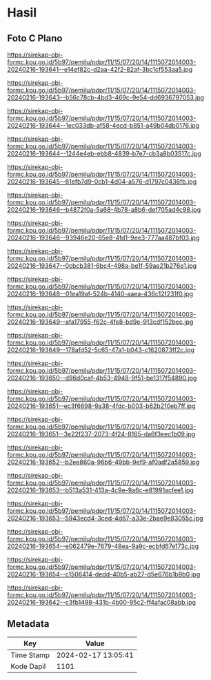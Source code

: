 # Hasil

## Foto C Plano

https://sirekap-obj-formc.kpu.go.id/5b97/pemilu/pdpr/11/15/07/20/14/1115072014003-20240216-193641--e14ef82c-d2aa-42f2-82af-3bc1cf553aa5.jpg

https://sirekap-obj-formc.kpu.go.id/5b97/pemilu/pdpr/11/15/07/20/14/1115072014003-20240216-193643--b56c78cb-4bd3-469c-9e54-dd6936797053.jpg

https://sirekap-obj-formc.kpu.go.id/5b97/pemilu/pdpr/11/15/07/20/14/1115072014003-20240216-193644--1ec033db-af58-4ecd-b851-a49b04db0176.jpg

https://sirekap-obj-formc.kpu.go.id/5b97/pemilu/pdpr/11/15/07/20/14/1115072014003-20240216-193644--1244e4eb-ebb8-4839-b7e7-cb3a8b03517c.jpg

https://sirekap-obj-formc.kpu.go.id/5b97/pemilu/pdpr/11/15/07/20/14/1115072014003-20240216-193645--81efb7d9-0cb1-4d04-a576-d1797c0436fb.jpg

https://sirekap-obj-formc.kpu.go.id/5b97/pemilu/pdpr/11/15/07/20/14/1115072014003-20240216-193646--b4872f0a-5a68-4b78-a8b6-def705ad4c98.jpg

https://sirekap-obj-formc.kpu.go.id/5b97/pemilu/pdpr/11/15/07/20/14/1115072014003-20240216-193646--93946e20-65e8-4fd1-9ee3-777aa487bf03.jpg

https://sirekap-obj-formc.kpu.go.id/5b97/pemilu/pdpr/11/15/07/20/14/1115072014003-20240216-193647--0cbcb381-6bc4-498a-be1f-59ae21b276e1.jpg

https://sirekap-obj-formc.kpu.go.id/5b97/pemilu/pdpr/11/15/07/20/14/1115072014003-20240216-193648--01ea19af-524b-4140-aaea-436c12f231f0.jpg

https://sirekap-obj-formc.kpu.go.id/5b97/pemilu/pdpr/11/15/07/20/14/1115072014003-20240216-193649--afa17955-f62c-4fe8-bd9e-913cdf152bec.jpg

https://sirekap-obj-formc.kpu.go.id/5b97/pemilu/pdpr/11/15/07/20/14/1115072014003-20240216-193649--178afd52-5c65-47a1-b043-c1620873ff2c.jpg

https://sirekap-obj-formc.kpu.go.id/5b97/pemilu/pdpr/11/15/07/20/14/1115072014003-20240216-193650--d96d0caf-4b53-4948-9f51-be1317f54890.jpg

https://sirekap-obj-formc.kpu.go.id/5b97/pemilu/pdpr/11/15/07/20/14/1115072014003-20240216-193651--ec3f6698-9a38-4fdc-b003-b62b210eb7ff.jpg

https://sirekap-obj-formc.kpu.go.id/5b97/pemilu/pdpr/11/15/07/20/14/1115072014003-20240216-193651--3e22f237-2073-4f24-8165-da6f3eec1b09.jpg

https://sirekap-obj-formc.kpu.go.id/5b97/pemilu/pdpr/11/15/07/20/14/1115072014003-20240216-193652--b2ee860a-96b6-49bb-9ef9-af0adf2a5859.jpg

https://sirekap-obj-formc.kpu.go.id/5b97/pemilu/pdpr/11/15/07/20/14/1115072014003-20240216-193653--b513a531-413a-4c9e-9a6c-e81991acfee1.jpg

https://sirekap-obj-formc.kpu.go.id/5b97/pemilu/pdpr/11/15/07/20/14/1115072014003-20240216-193653--5943ecd4-3ced-4d67-a33e-2bae9e83055c.jpg

https://sirekap-obj-formc.kpu.go.id/5b97/pemilu/pdpr/11/15/07/20/14/1115072014003-20240216-193654--e062479e-7679-48ea-9a9c-ecbfd67e173c.jpg

https://sirekap-obj-formc.kpu.go.id/5b97/pemilu/pdpr/11/15/07/20/14/1115072014003-20240216-193654--c1506414-dedd-40b5-ab27-d5e676b1b9b0.jpg

https://sirekap-obj-formc.kpu.go.id/5b97/pemilu/pdpr/11/15/07/20/14/1115072014003-20240216-193642--c3fb1498-431b-4b00-95c2-ff4afac08abb.jpg


## Metadata

| Key        | Value               |
| ---------- | ------------------- |
| Time Stamp | 2024-02-17 13:05:41 |
| Kode Dapil | 1101                |



